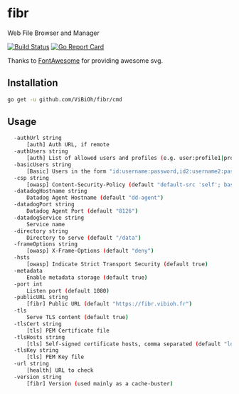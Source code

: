 # fibr

Web File Browser and Manager

[![Build Status](https://travis-ci.org/ViBiOh/fibr.svg?branch=master)](https://travis-ci.org/ViBiOh/fibr)
[![Go Report Card](https://goreportcard.com/badge/github.com/ViBiOh/fibr)](https://goreportcard.com/report/github.com/ViBiOh/fibr)

Thanks to [FontAwesome](https://fontawesome.com) for providing awesome svg.

## Installation

```bash
go get -u github.com/ViBiOh/fibr/cmd
```

## Usage

```bash
  -authUrl string
      [auth] Auth URL, if remote
  -authUsers string
      [auth] List of allowed users and profiles (e.g. user:profile1|profile2,user2:profile3)
  -basicUsers string
      [Basic] Users in the form "id:username:password,id2:username2:password2"
  -csp string
      [owasp] Content-Security-Policy (default "default-src 'self'; base-uri 'self'")
  -datadogHostname string
      Datadog Agent Hostname (default "dd-agent")
  -datadogPort string
      Datadog Agent Port (default "8126")
  -datadogService string
      Service name
  -directory string
      Directory to serve (default "/data")
  -frameOptions string
      [owasp] X-Frame-Options (default "deny")
  -hsts
      [owasp] Indicate Strict Transport Security (default true)
  -metadata
      Enable metadata storage (default true)
  -port int
      Listen port (default 1080)
  -publicURL string
      [fibr] Public URL (default "https://fibr.vibioh.fr")
  -tls
      Serve TLS content (default true)
  -tlsCert string
      [tls] PEM Certificate file
  -tlsHosts string
      [tls] Self-signed certificate hosts, comma separated (default "localhost")
  -tlsKey string
      [tls] PEM Key file
  -url string
      [health] URL to check
  -version string
      [fibr] Version (used mainly as a cache-buster)
```
